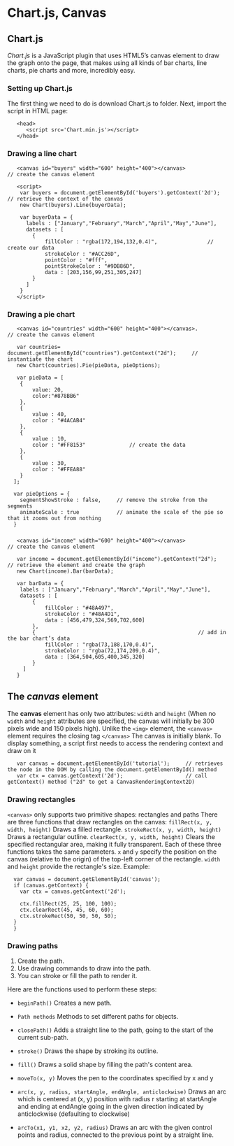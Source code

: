 # Chart.js, Canvas

## Chart.js

_Chart.js_ is a JavaScript plugin that uses HTML5’s canvas element to draw the graph onto the page, that makes using all kinds of bar charts, line charts, pie charts and more, incredibly easy.

### Setting up Chart.js

The first thing we need to do is download Chart.js to folder.
Next, import the script in HTML page:
```
   <head>
      <script src='Chart.min.js'></script>
   </head>
```
### Drawing a line chart

```
   <canvas id="buyers" width="600" height="400"></canvas>                  // create the canvas element
```

```
   <script>
    var buyers = document.getElementById('buyers').getContext('2d');        // retrieve the context of the canvas
    new Chart(buyers).Line(buyerData);
    
    var buyerData = {
	  labels : ["January","February","March","April","May","June"],
	  datasets : [
		{
			fillColor : "rgba(172,194,132,0.4)",                // create our data 
			strokeColor : "#ACC26D",
			pointColor : "#fff",                          
			pointStrokeColor : "#9DB86D",
			data : [203,156,99,251,305,247]
		}
	  ]
    }   
   </script>
```

### Drawing a pie chart

```
   <canvas id="countries" width="600" height="400"></canvas>.                // create the canvas element
   
   var countries= document.getElementById("countries").getContext("2d");     // instantiate the chart
   new Chart(countries).Pie(pieData, pieOptions);
   
   var pieData = [
	{
		value: 20,
		color:"#878BB6"
	},
	{
		value : 40,
		color : "#4ACAB4"
	},
	{
		value : 10,
		color : "#FF8153"              // create the data
	},
	{
		value : 30,
		color : "#FFEA88"
	}
  ];
  
  var pieOptions = {
	segmentShowStroke : false,     // remove the stroke from the segments
	animateScale : true            // animate the scale of the pie so that it zooms out from nothing
  }
```

### 

```
   <canvas id="income" width="600" height="400"></canvas>            // create the canvas element
   
   var income = document.getElementById("income").getContext("2d");  // retrieve the element and create the graph
   new Chart(income).Bar(barData);   
   
   var barData = {
	labels : ["January","February","March","April","May","June"],
	datasets : [
		{
			fillColor : "#48A497",
			strokeColor : "#48A4D1",
			data : [456,479,324,569,702,600]
		},
		{                                                    // add in the bar chart’s data 
			fillColor : "rgba(73,188,170,0.4)",
			strokeColor : "rgba(72,174,209,0.4)",
			data : [364,504,605,400,345,320]
		}
	 ]
   }
```
   
## The _canvas_ element

The **canvas** element has only two attributes: ```width``` and ```height```
(When no ```width``` and ```height``` attributes are specified, the canvas will initially be 300 pixels wide and 150 pixels high).
Unlike the ```<img>``` element, the ```<canvas>``` element requires the closing tag ```</canvas>```
The canvas is initially blank. To display something, a script first needs to access the rendering context and draw on it
```
   var canvas = document.getElementById('tutorial');     // retrieves the node in the DOM by calling the document.getElementById() method
   var ctx = canvas.getContext('2d');                    // call getContext() method ("2d" to get a CanvasRenderingContext2D)
```

### Drawing rectangles

```<canvas>``` only supports two primitive shapes: rectangles and paths
There are three functions that draw rectangles on the canvas:
```fillRect(x, y, width, height)``` Draws a filled rectangle.
```strokeRect(x, y, width, height)``` Draws a rectangular outline.
```clearRect(x, y, width, height)``` Clears the specified rectangular area, making it fully transparent.
Each of these three functions takes the same parameters. ```x``` and ```y``` specify the position on the canvas (relative to the origin) of the top-left corner of the rectangle. ```width``` and ```height``` provide the rectangle's size.
Example:
```function draw() {
  var canvas = document.getElementById('canvas');
  if (canvas.getContext) {
    var ctx = canvas.getContext('2d');

    ctx.fillRect(25, 25, 100, 100);
    ctx.clearRect(45, 45, 60, 60);
    ctx.strokeRect(50, 50, 50, 50);
  }
  }
```
### Drawing paths

1. Create the path.
2. Use drawing commands to draw into the path.
3. You can stroke or fill the path to render it.

Here are the functions used to perform these steps:
- ```beginPath()``` Creates a new path.
- ```Path methods``` Methods to set different paths for objects.
- ```closePath()``` Adds a straight line to the path, going to the start of the current sub-path.
- ```stroke()``` Draws the shape by stroking its outline.
- ```fill()``` Draws a solid shape by filling the path's content area.

- ```moveTo(x, y)``` Moves the pen to the coordinates specified by x and y
- ```arc(x, y, radius, startAngle, endAngle, anticlockwise)``` Draws an arc which is centered at (x, y) position with radius r starting at startAngle and ending 
                                                             at endAngle going in the given direction indicated by anticlockwise (defaulting to clockwise)
- ```arcTo(x1, y1, x2, y2, radius)``` Draws an arc with the given control points and radius, connected to the previous point by a straight line.
